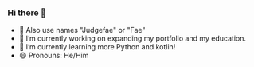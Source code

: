 ### Hi there 👋
- 🫠 Also use names "Judgefae" or "Fae"
- 🔭 I’m currently working on expanding my portfolio and my education. 
- 🌱 I’m currently learning more Python and kotlin!
- 😄 Pronouns: He/Him
<!--
**LuckyLuc96/LuckyLuc96** is a ✨ _special_ ✨ repository because its `README.md` (this file) appears on your GitHub profile.

Here are some ideas to get you started:
https://docs.github.com/en/get-started/writing-on-github/getting-started-with-writing-and-formatting-on-github/basic-writing-and-formatting-syntax


- 👯 I’m looking to collaborate on ...
- 🤔 I’m looking for help with ...
- 💬 Ask me about ...

-->
